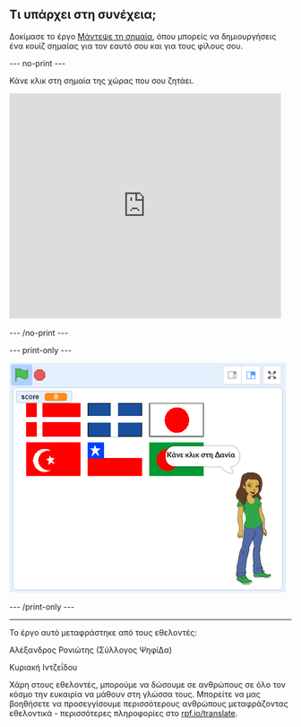 ## Τι υπάρχει στη συνέχεια;

Δοκίμασε το έργο [Μάντεψε τη σημαία](https://projects.raspberrypi.org/el-GR/projects/guess-the-flag?utm_source=pathway&utm_medium=whatnext&utm_campaign=projects), όπου μπορείς να δημιουργήσεις ένα κουίζ σημαίας για τον εαυτό σου και για τους φίλους σου.

--- no-print ---

Κάνε κλικ στη σημαία της χώρας που σου ζητάει.

<div class="scratch-preview">
  <iframe allowtransparency="true" width="485" height="402" src="https://scratch.mit.edu/projects/embed/276891625/?autostart=false" frameborder="0" scrolling="no"></iframe>
</div>

--- /no-print ---

--- print-only ---

![Ολοκληρώθηκε το παιχνίδι](images/finished-game.png)

--- /print-only ---


***
Το έργο αυτό μεταφράστηκε από τους εθελοντές:

Αλέξανδρος Ρονιώτης (Σύλλογος ΨηφίΔα)

Κυριακή Ιντζεΐδου

Χάρη στους εθελοντές, μπορούμε να δώσουμε σε ανθρώπους σε όλο τον κόσμο την ευκαιρία να μάθουν στη γλώσσα τους. Μπορείτε να μας βοηθήσετε να προσεγγίσουμε περισσότερους ανθρώπους μεταφράζοντας εθελοντικά - περισσότερες πληροφορίες στο [rpf.io/translate](https://rpf.io/translate).